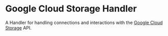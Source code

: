 # Google Cloud Storage Handler
A Handler for handling connections and interactions with the [Google Cloud Storage](https://cloud.google.com/storage//?gad=1) API.
